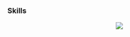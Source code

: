 ### Skills

<p align="center">
  <a href="https://skillicons.dev">
    <img src="https://skillicons.dev/icons?i=git,gitlab,c,cpp,py,cmake,arduino,linux,raspberrypi" />
 </a>
</p>
